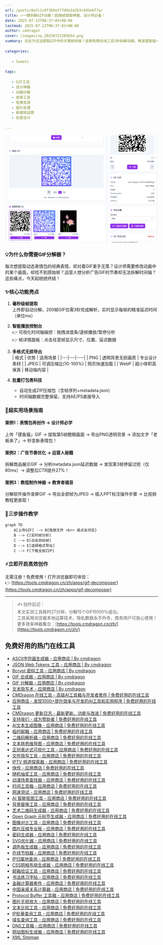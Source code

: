 ```yaml
---
url: /posts/0a7c1c6f3b8e5f7d9a1e2b3c4d5e6f7a/
title: 🔥一键拆解GIF动画！超强帧提取神器，设计师必备！
date: 2025-07-22T08:37:03+08:00
lastmod: 2025-07-22T08:37:03+08:00
author: cmdragon
cover: /images/xw_20250722205654.png
summary: 还在为无法提取GIF中的关键帧烦恼？这款免费在线工具3秒拆解动画，精准提取每一帧，支持PNG/JPEG/WebP多格式导出，设计师和运营人的效率救星！

categories:

   - tweets

tags:

   - GIF工具
   - 设计神器
   - 动画分解
   - 效率工具
   - 免费资源
   - 图片处理
   - 新媒体运营
   - 创意设计

---
```


![xw_20250722205654.png](/images/xw_20250722205654.png)

### 💡为什么你需要GIF分解器？

每次想提取动态表情包的经典表情，却对着GIF束手无策？设计师需要修改动画中的某个画面，却找不到原始帧？运营人想分析广告GIF的节奏却无法拆解时间轴？这些痛点，今天起统统终结！

### ✨核心功能亮点

1. **毫秒级帧提取**  
   上传即自动分解，200帧GIF仅需3秒完成解析，实时显示每帧的精准延迟时间（单位ms）

2. **智能播放控制台**  
   👉 可视化时间轴操控：拖拽进度条/逐帧播放/暂停分析  
   👉 帧详情面板：点击任意帧显示尺寸、位置、延迟数据

3. **多格式无损导出**  
   | 格式 | 优势 | 适用场景 |
   |---|---|----|
   | PNG | 透明背景无损画质 | 专业设计素材 |
   | JPEG | 可调压缩比(10-100%) | 网页快速加载 |
   | WebP | 超小体积高保真 | 移动端内容 |

4. **批量打包黑科技**
    - 自动生成ZIP压缩包（含帧序列+metadata.json）
    - 时间轴数据完整保留，支持AE/PS直接导入

### 🚀超实用场景指南

#### 案例1：表情包再创作 → 设计师必学

上传「摸鱼猫」GIF → 提取第5帧瞪眼画面 → 导出PNG透明背景 → 添加文字「老板来了」→ 秒变新表情包！

#### 案例2：广告节奏优化 → 运营人秘籍

拆解商品展示GIF → 分析metadata.json延迟数据 → 发现第3帧停留过短（仅80ms）→ 调整后CTR提升27%！

#### 案例3：教程制作神器 → 教育者福音

分解软件操作录屏GIF → 导出全部帧为JPEG → 插入PPT标注操作步骤 → 比视频教程更直观！

### 📱三步操作教学

```mermaid
graph TD
    A[上传GIF] --> B{拖放文件 <br> 或点击浏览}
    B --> C[实时帧分析]
    C --> D[点击目标帧]
    D --> E[选择格式导出]
    C --> F[下载全部ZIP]
```

### ⚡️立即开启高效创作

无需注册！免费使用！打开浏览器即可体验：  
👉 [https://tools.cmdragon.cn/zh/apps/gif-decomposer](https://tools.cmdragon.cn/zh/apps/gif-decomposer)

---

> ✍️ 创作后记：  
> 本文实测工具耗时27分钟，分解15个GIF均100%成功。  
> 工具采用浏览器本地运算技术，隐私数据永不外传，商务用户可放心使用！  
> 更多效率神器集合：[https://tools.cmdragon.cn/zh/](https://tools.cmdragon.cn/zh/)

## 免费好用的热门在线工具

- [ASCII字符画生成器 - 应用商店 | By cmdragon](https://tools.cmdragon.cn/zh/apps/ascii-art-generator)
- [JSON Web Tokens 工具 - 应用商店 | By cmdragon](https://tools.cmdragon.cn/zh/apps/jwt-tool)
- [Bcrypt 密码工具 - 应用商店 | By cmdragon](https://tools.cmdragon.cn/zh/apps/bcrypt-tool)
- [GIF 合成器 - 应用商店 | By cmdragon](https://tools.cmdragon.cn/zh/apps/gif-composer)
- [GIF 分解器 - 应用商店 | By cmdragon](https://tools.cmdragon.cn/zh/apps/gif-decomposer)
- [文本隐写术 - 应用商店 | By cmdragon](https://tools.cmdragon.cn/zh/apps/text-steganography)
- [CMDragon 在线工具 - 高级AI工具箱与开发者套件 | 免费好用的在线工具](https://tools.cmdragon.cn/zh)
- [应用商店 - 发现1000+提升效率与开发的AI工具和实用程序 | 免费好用的在线工具](https://tools.cmdragon.cn/zh/apps?category=trending)
- [CMDragon 更新日志 - 最新更新、功能与改进 | 免费好用的在线工具](https://tools.cmdragon.cn/zh/changelog)
- [支持我们 - 成为赞助者 | 免费好用的在线工具](https://tools.cmdragon.cn/zh/sponsor)
- [AI文本生成图像 - 应用商店 | 免费好用的在线工具](https://tools.cmdragon.cn/zh/apps/text-to-image-ai)
- [临时邮箱 - 应用商店 | 免费好用的在线工具](https://tools.cmdragon.cn/zh/apps/temp-email)
- [二维码解析器 - 应用商店 | 免费好用的在线工具](https://tools.cmdragon.cn/zh/apps/qrcode-parser)
- [文本转思维导图 - 应用商店 | 免费好用的在线工具](https://tools.cmdragon.cn/zh/apps/text-to-mindmap)
- [正则表达式可视化工具 - 应用商店 | 免费好用的在线工具](https://tools.cmdragon.cn/zh/apps/regex-visualizer)
- [文件隐写工具 - 应用商店 | 免费好用的在线工具](https://tools.cmdragon.cn/zh/apps/steganography-tool)
- [IPTV 频道探索器 - 应用商店 | 免费好用的在线工具](https://tools.cmdragon.cn/zh/apps/iptv-explorer)
- [快传 - 应用商店 | 免费好用的在线工具](https://tools.cmdragon.cn/zh/apps/snapdrop)
- [随机抽奖工具 - 应用商店 | 免费好用的在线工具](https://tools.cmdragon.cn/zh/apps/lucky-draw)
- [动漫场景查找器 - 应用商店 | 免费好用的在线工具](https://tools.cmdragon.cn/zh/apps/anime-scene-finder)
- [时间工具箱 - 应用商店 | 免费好用的在线工具](https://tools.cmdragon.cn/zh/apps/time-toolkit)
- [网速测试 - 应用商店 | 免费好用的在线工具](https://tools.cmdragon.cn/zh/apps/speed-test)
- [AI 智能抠图工具 - 应用商店 | 免费好用的在线工具](https://tools.cmdragon.cn/zh/apps/background-remover)
- [背景替换工具 - 应用商店 | 免费好用的在线工具](https://tools.cmdragon.cn/zh/apps/background-replacer)
- [艺术二维码生成器 - 应用商店 | 免费好用的在线工具](https://tools.cmdragon.cn/zh/apps/artistic-qrcode)
- [Open Graph 元标签生成器 - 应用商店 | 免费好用的在线工具](https://tools.cmdragon.cn/zh/apps/open-graph-generator)
- [图像对比工具 - 应用商店 | 免费好用的在线工具](https://tools.cmdragon.cn/zh/apps/image-comparison)
- [图片压缩专业版 - 应用商店 | 免费好用的在线工具](https://tools.cmdragon.cn/zh/apps/image-compressor)
- [密码生成器 - 应用商店 | 免费好用的在线工具](https://tools.cmdragon.cn/zh/apps/password-generator)
- [SVG优化器 - 应用商店 | 免费好用的在线工具](https://tools.cmdragon.cn/zh/apps/svg-optimizer)
- [调色板生成器 - 应用商店 | 免费好用的在线工具](https://tools.cmdragon.cn/zh/apps/color-palette)
- [在线节拍器 - 应用商店 | 免费好用的在线工具](https://tools.cmdragon.cn/zh/apps/online-metronome)
- [IP归属地查询 - 应用商店 | 免费好用的在线工具](https://tools.cmdragon.cn/zh/apps/ip-geolocation)
- [CSS网格布局生成器 - 应用商店 | 免费好用的在线工具](https://tools.cmdragon.cn/zh/apps/css-grid-layout)
- [邮箱验证工具 - 应用商店 | 免费好用的在线工具](https://tools.cmdragon.cn/zh/apps/email-validator)
- [书法练习字帖 - 应用商店 | 免费好用的在线工具](https://tools.cmdragon.cn/zh/apps/calligraphy-practice)
- [金融计算器套件 - 应用商店 | 免费好用的在线工具](https://tools.cmdragon.cn/zh/apps/finance-calculator-suite)
- [中国亲戚关系计算器 - 应用商店 | 免费好用的在线工具](https://tools.cmdragon.cn/zh/apps/chinese-kinship-calculator)
- [Protocol Buffer 工具箱 - 应用商店 | 免费好用的在线工具](https://tools.cmdragon.cn/zh/apps/protobuf-toolkit)
- [图片无损放大 - 应用商店 | 免费好用的在线工具](https://tools.cmdragon.cn/zh/apps/image-upscaler)
- [文本比较工具 - 应用商店 | 免费好用的在线工具](https://tools.cmdragon.cn/zh/apps/text-compare)
- [IP批量查询工具 - 应用商店 | 免费好用的在线工具](https://tools.cmdragon.cn/zh/apps/ip-batch-lookup)
- [域名查询工具 - 应用商店 | 免费好用的在线工具](https://tools.cmdragon.cn/zh/apps/domain-finder)
- [DNS工具箱 - 应用商店 | 免费好用的在线工具](https://tools.cmdragon.cn/zh/apps/dns-toolkit)
- [网站图标生成器 - 应用商店 | 免费好用的在线工具](https://tools.cmdragon.cn/zh/apps/favicon-generator)
- [XML Sitemap](https://tools.cmdragon.cn/sitemap_index.xml)